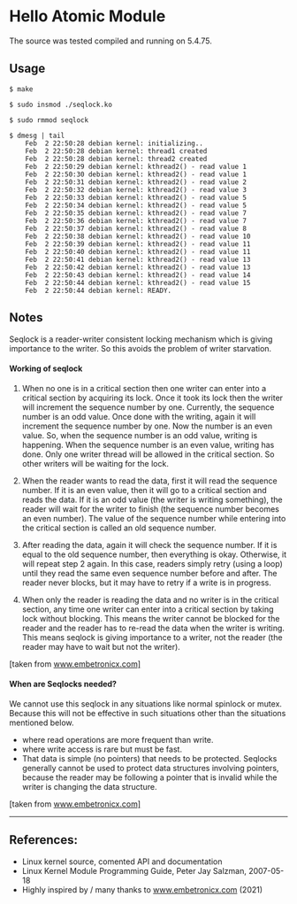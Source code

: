 # Hello Atomic Module

The source was tested compiled and running on 5.4.75.  

## Usage

```
$ make

$ sudo insmod ./seqlock.ko

$ sudo rmmod seqlock

$ dmesg | tail
    Feb  2 22:50:28 debian kernel: initializing..
    Feb  2 22:50:28 debian kernel: thread1 created
    Feb  2 22:50:28 debian kernel: thread2 created
    Feb  2 22:50:29 debian kernel: kthread2() - read value 1
    Feb  2 22:50:30 debian kernel: kthread2() - read value 1
    Feb  2 22:50:31 debian kernel: kthread2() - read value 2
    Feb  2 22:50:32 debian kernel: kthread2() - read value 3
    Feb  2 22:50:33 debian kernel: kthread2() - read value 5
    Feb  2 22:50:34 debian kernel: kthread2() - read value 5
    Feb  2 22:50:35 debian kernel: kthread2() - read value 7
    Feb  2 22:50:36 debian kernel: kthread2() - read value 7
    Feb  2 22:50:37 debian kernel: kthread2() - read value 8
    Feb  2 22:50:38 debian kernel: kthread2() - read value 10
    Feb  2 22:50:39 debian kernel: kthread2() - read value 11
    Feb  2 22:50:40 debian kernel: kthread2() - read value 11
    Feb  2 22:50:41 debian kernel: kthread2() - read value 13
    Feb  2 22:50:42 debian kernel: kthread2() - read value 13
    Feb  2 22:50:43 debian kernel: kthread2() - read value 14
    Feb  2 22:50:44 debian kernel: kthread2() - read value 15
    Feb  2 22:50:44 debian kernel: READY.
```

## Notes

Seqlock is a reader-writer consistent locking mechanism which is giving importance to the writer. So this avoids the problem of writer starvation.  


#### Working of seqlock

1. When no one is in a critical section then one writer can enter into a critical section by acquiring its lock. Once it took its lock then the writer will increment the sequence number by one. Currently, the sequence number is an odd value. Once done with the writing, again it will increment the sequence number by one. Now the number is an even value. So, when the sequence number is an odd value, writing is happening. When the sequence number is an even value, writing has done. Only one writer thread will be allowed in the critical section. So other writers will be waiting for the lock.  

2. When the reader wants to read the data, first it will read the sequence number. If it is an even value, then it will go to a critical section and reads the data. If it is an odd value (the writer is writing something), the reader will wait for the writer to finish (the sequence number becomes an even number). The value of the sequence number while entering into the critical section is called an old sequence number.  

3. After reading the data, again it will check the sequence number. If it is equal to the old sequence number, then everything is okay. Otherwise, it will repeat step 2 again. In this case, readers simply retry (using a loop) until they read the same even sequence number before and after. The reader never blocks, but it may have to retry if a write is in progress.  

4. When only the reader is reading the data and no writer is in the critical section, any time one writer can enter into a critical section by taking lock without blocking. This means the writer cannot be blocked for the reader and the reader has to re-read the data when the writer is writing. This means seqlock is giving importance to a writer, not the reader (the reader may have to wait but not the writer).  

[taken from www.embetronicx.com]  


#### When are Seqlocks needed?

We cannot use this seqlock in any situations like normal spinlock or mutex. Because this will not be effective in such situations other than the situations mentioned below.  
 * where read operations are more frequent than write.
 * where write access is rare but must be fast.
 * That data is simple (no pointers) that needs to be protected. Seqlocks generally cannot be used to protect data structures involving pointers, because the reader may be following a pointer that is invalid while the writer is changing the data structure.

[taken from www.embetronicx.com]  

---

## References:
 * Linux kernel source, comented API and documentation
 * Linux Kernel Module Programming Guide, Peter Jay Salzman, 2007-05-18
 * Highly inspired by / many thanks to www.embetronicx.com (2021)
